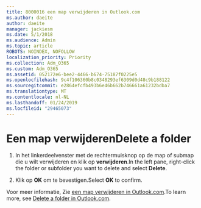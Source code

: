 ```yaml
---
title: 8000016 een map verwijderen in Outlook.com
ms.author: daeite
author: daeite
manager: jackiesm
ms.date: 5/1/2018
ms.audience: Admin
ms.topic: article
ROBOTS: NOINDEX, NOFOLLOW
localization_priority: Priority
ms.collection: Adm_O365
ms.custom: Adm_O365
ms.assetid: 052172e6-bee2-4466-b674-75187f0225e5
ms.openlocfilehash: 9c4f106360b8c0348293ef6309d0d48c9b188122
ms.sourcegitcommit: e2864efcfb493b6e46b662b746661a61232bdba7
ms.translationtype: MT
ms.contentlocale: nl-NL
ms.lasthandoff: 01/24/2019
ms.locfileid: "29465073"
---
```

# <a name="delete-a-folder"></a><span data-ttu-id="fd4e8-102">Een map verwijderen</span><span class="sxs-lookup"><span data-stu-id="fd4e8-102">Delete a folder</span></span>

1. <span data-ttu-id="fd4e8-103">In het linkerdeelvenster met de rechtermuisknop op de map of submap die u wilt verwijderen en klik op **verwijderen**.</span><span class="sxs-lookup"><span data-stu-id="fd4e8-103">In the left pane, right-click the folder or subfolder you want to delete and select **Delete**.</span></span> 
    
2. <span data-ttu-id="fd4e8-104">Klik op **OK** om te bevestigen.</span><span class="sxs-lookup"><span data-stu-id="fd4e8-104">Select **OK** to confirm.</span></span> 
    
<span data-ttu-id="fd4e8-105">Voor meer informatie, Zie [een map verwijderen in Outlook.com](https://go.microsoft.com/fwlink/p/?linkid=873134).</span><span class="sxs-lookup"><span data-stu-id="fd4e8-105">To learn more, see [Delete a folder in Outlook.com](https://go.microsoft.com/fwlink/p/?linkid=873134).</span></span>
  

